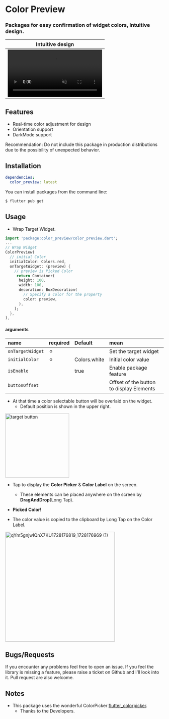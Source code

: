 <!--
This README describes the package. If you publish this package to pub.dev,
this README's contents appear on the landing page for your package.

For information about how to write a good package README, see the guide for
[writing package pages](https://dart.dev/tools/pub/writing-package-pages).

For general information about developing packages, see the Dart guide for
[creating packages](https://dart.dev/guides/libraries/create-packages)
and the Flutter guide for
[developing packages and plugins](https://flutter.dev/to/develop-packages).
-->

# Color Preview

### Packages for easy confirmation of widget colors, Intuitive design.


|Intuitive design|
|---|
|<video src="https://github.com/user-attachments/assets/55b204ce-4cd0-464a-b971-46a5ad186e4f" auto-play="true" loop="loop" muted="muted" plays-inline="true"></video>|

## Features
- Real-time color adjustment for design
- Orientation support
- DarkMode support

Recommendation: Do not include this package in production distributions due to the possibility of unexpected behavior.

## Installation
```yaml
dependencies:
  color_preview: latest
```

You can install packages from the command line:

```bash
$ flutter pub get
```

## Usage

- Wrap Target Widget.

``` dart
import 'package:color_preview/color_preview.dart';
...
// Wrap Widget
ColorPreview(
  // initial Color
  initialColor: Colors.red,
  onTargetWidget: (preview) {
    // preview is Picked Color
     return Container(
      height: 100,
      width: 100,
      decoration: BoxDecoration(
        // Specify a color for the property
        color: preview,
      ),
    );
  },
),
```

#### arguments

| name           | required          | Default |mean | 
| :---           |:--- |:---         | :--- |
|`onTargetWidget`| ⚪︎  |              |Set the target widget|
|`initialColor`  | ⚪︎  | Colors.white |Initial color value |
|`isEnable`      |     |true        |Enable package feature |
|`buttonOffset`  |     |             | Offset of the button to display Elements |



- At that time a color selectable button will be overlaid on the widget.
  - Default position is shown in the upper right.
<img width="203" alt="target button" src="https://github.com/user-attachments/assets/49c9c125-81c8-4eff-9457-f919652afa6f">

- Tap to display the **Color Picker** & **Color Label** on the screen.
  - These elements can be placed anywhere on the screen by **DragAndDrop**(Long Tap).

- **Picked Color!**
- The color value is copied to the clipboard by Long Tap on the Color Label.
<img width="348" alt="qYm5gnjwIQnX7KU1728176819_1728176969 (1)" src="https://github.com/user-attachments/assets/d82131fa-ab8a-4d8d-8a47-c0c384c48599">


##  Bugs/Requests

If you encounter any problems feel free to open an issue. If you feel the library is
missing a feature, please raise a ticket on Github and I'll look into it.
Pull request are also welcome.

## Notes
- This package uses the wonderful ColorPicker [flutter_colorpicker](https://pub.dev/packages/flutter_colorpicker).
   - Thanks to the Developers.
